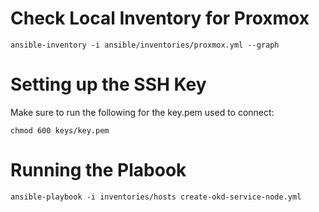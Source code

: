 # Check Local Inventory for Proxmox
```
ansible-inventory -i ansible/inventories/proxmox.yml --graph
```

# Setting up the SSH Key
Make sure to run the following for the key.pem used to connect:
```
chmod 600 keys/key.pem 
```

# Running the Plabook
```
ansible-playbook -i inventories/hosts create-okd-service-node.yml
```
